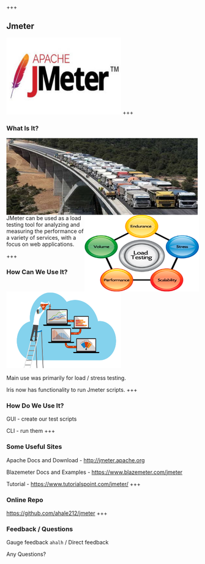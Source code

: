 +++
## Jmeter
<img src="./assets/jmeter.jpeg" width="300" height="200"/>
+++

### What Is It?
<img align="left" img src="./assets/bridge.jpeg" width="500" height="200"/>
<img align="right" img src="./assets/Load_Testing.jpeg" width="300" height="200"/>

<br>
<br>
<br>
<br>
<br>
JMeter can be used as a load testing tool for analyzing and measuring the performance of a variety of services, with a focus on web applications.

+++

### How Can We Use It?
<img src="./assets/loadtest_flow.jpeg" width="300" height="200"/>

Main use was primarily for load / stress testing.

Iris now has functionality to run Jmeter scripts.
+++

### How Do We Use It?
GUI - create our test scripts

CLI - run them
+++

### Some Useful Sites
Apache Docs and Download - http://jmeter.apache.org

Blazemeter Docs and Examples - https://www.blazemeter.com/jmeter

Tutorial - https://www.tutorialspoint.com/jmeter/
+++
### Online Repo
https://github.com/ahale212/jmeter
+++

### Feedback / Questions
Gauge feedback `ahalh` / Direct feedback

Any Questions?
